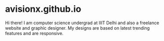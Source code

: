 # avisionx.github.io
Hi there! I am computer science undergrad at IIIT Delhi and also a freelance website and graphic designer. My designs are based on latest trending features and are responsive.
